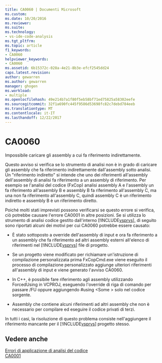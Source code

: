 ```yaml
---
title: CA0060 | Documenti Microsoft
ms.custom: 
ms.date: 10/20/2016
ms.reviewer: 
ms.suite: 
ms.technology:
- vs-ide-code-analysis
ms.tgt_pltfrm: 
ms.topic: article
f1_keywords:
- CA0060
helpviewer_keywords:
- CA0060
ms.assetid: 6b15372c-028a-4e21-8b3e-efcf2545dd24
caps.latest.revision: 
author: gewarren
ms.author: gewarren
manager: ghogen
ms.workload:
- multiple
ms.openlocfilehash: 49e214b7a1f80f5eb58bf71ed75825a58302eefe
ms.sourcegitcommit: 32f1a690fc445f9586d53698fc82c7debd784eeb
ms.translationtype: MT
ms.contentlocale: it-IT
ms.lasthandoff: 12/22/2017
---
```

# <a name="ca0060"></a>CA0060
Impossibile caricare gli assembly a cui fa riferimento indirettamente.  
  
 Questo avviso si verifica se lo strumento di analisi non è in grado di caricare gli assembly che fa riferimento indirettamente dall'assembly sotto analisi. Un "riferimento indiretto" si intende che uno dei riferimenti all'assembly dell'assembly di analisi fa riferimento a un assembly di riferimento. Per esempio se l'analisi del codice (FxCop) analisi assembly A e l'assembly un fa riferimento all'assembly B e assembly B fa riferimento all'assembly C, ma una non fa riferimento all'assembly C, quindi assembly C è un riferimento indiretto e assembly B è un riferimento diretto.  
  
 Poiché molti stati imprevisti possono verificarsi se questo errore si verifica, ciò potrebbe causare l'errore CA0001 in altre posizioni. Se si utilizza lo strumento di analisi codice gestito dall'interno [!INCLUDE[vsprvs](../code-quality/includes/vsprvs_md.md)], di seguito sono riportati alcuni dei motivi per cui CA0060 potrebbe essere causato:  
  
-   È stato sottoposto a override dell'assembly di input e ora fa riferimento a un assembly che fa riferimento ad altri assembly esterni all'elenco di riferimenti nel [!INCLUDE[vsprvs](../code-quality/includes/vsprvs_md.md)] file di progetto.  
  
-   Se un progetto viene modificato per richiamare un'istruzione di compilazione personalizzata prima FxCopCmd.exe viene eseguito il processo di compilazione personalizzato aggiunge ulteriori riferimenti all'assembly di input e viene generato l'avviso CA0060.  
  
-   In C++, è possibile fare riferimento agli assembly utilizzando ForcedUsing in VCPROJ, eseguendo l'override di riga di comando per passare /FU oppure aggiungendo #using \<Some > solo nel codice sorgente.  
  
-   Assembly che contiene alcuni riferimenti ad altri assembly che non è necessario per compilare ed eseguire il codice privati di terzi.  
  
 In tutti i casi, la risoluzione di questo problema consiste nell'aggiungere il riferimento mancante per il [!INCLUDE[vsprvs](../code-quality/includes/vsprvs_md.md)] progetto stesso.  
  
## <a name="see-also"></a>Vedere anche  
 [Errori di applicazione di analisi del codice](../code-quality/code-analysis-application-errors.md)   
 [CA0001](ca0001.md)   
